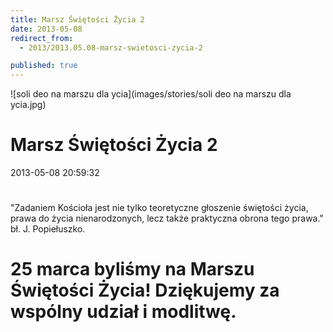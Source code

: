 ```yaml
---
title: Marsz Świętości Życia 2
date: 2013-05-08
redirect_from: 
  - 2013/2013.05.08-marsz-swietosci-zycia-2

published: true
---
```



![soli deo na marszu dla ycia](images/stories/soli deo na marszu dla ycia.jpg)

# Marsz Świętości Życia 2

<time>2013-05-08 20:59:32</time>


# 
"Zadaniem Kościoła jest nie tylko teoretyczne głoszenie świętości życia, prawa do życia nienarodzonych, lecz także praktyczna obrona tego prawa." bł. J. Popiełuszko.

# 

# 25 marca byliśmy na **Marszu Świętości Życia**! Dziękujemy za wspólny udział i modlitwę.

 
 
 
 




<!--{{json:{"created_date":"2013-05-08 20:59:32","publish_down":"0000-00-00 00:00:00","id":"111"}}}-->